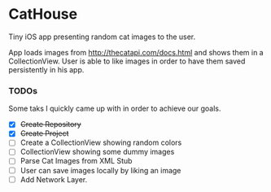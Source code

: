 # CatHouse

Tiny iOS app presenting random cat images to the user.

App loads images from http://thecatapi.com/docs.html and shows them in a CollectionView.
User is able to like images in order to have them saved persistently in his app.

### TODOs

Some taks I quickly came up with in order to achieve our goals.

- [x] ~~Create Repository~~
- [x] ~~Create Project~~
- [ ] Create a CollectionView showing random colors
- [ ] CollectionView showing some dummy images
- [ ] Parse Cat Images from XML Stub
- [ ] User can save images locally by liking an image
- [ ] Add Network Layer.
